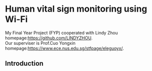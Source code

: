 # Human vital sign monitoring using Wi-Fi
My Final Year Project (FYP) cooperated with Lindy Zhou homepage:https://github.com/LINDYZHOU.  
Our superviser is Prof.Cuo Yongxin homepage:https://www.ece.nus.edu.sg/stfpage/eleguoyx/.

## Introduction

